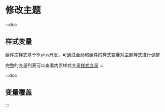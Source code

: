# 修改主题

:::doc
## 样式变量
组件库样式基于Stylus开发，可通过全局和组件的样式变量对主题样式进行调整

完整的变量列表可以查看内置样式变量[样式变量](https://github.com/Naclplus/nuc-mobile/blob/master/components/_styles/variables.styl)
:::

:::doc
## 变量覆盖
:::
